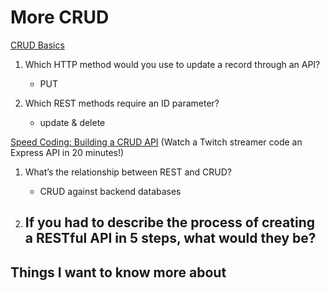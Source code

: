 # More CRUD

[CRUD Basics](https://medium.com/geekculture/crud-operations-explained-2a44096e9c88)

1. Which HTTP method would you use to update a record through an API?
    - PUT

2. Which REST methods require an ID parameter?
    - update & delete

[Speed Coding: Building a CRUD API](https://www.youtube.com/watch?v=EzNcBhSv1Wo) (Watch a Twitch streamer code an Express API in 20 minutes!)

1. What’s the relationship between REST and CRUD?
    - CRUD  against backend databases

2. If you had to describe the process of creating a RESTful API in 5 steps, what would they be?
    -  

## Things I want to know more about